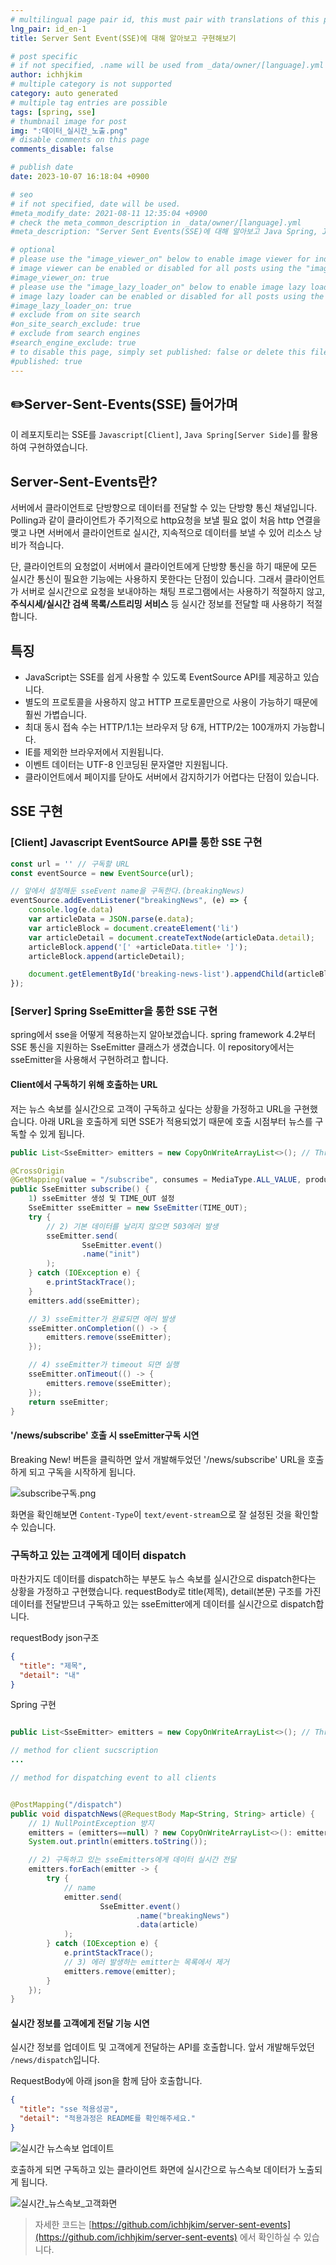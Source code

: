 ```yaml
---
# multilingual page pair id, this must pair with translations of this page. (This name must be unique)
lng_pair: id_en-1
title: Server Sent Event(SSE)에 대해 알아보고 구현해보기

# post specific
# if not specified, .name will be used from _data/owner/[language].yml
author: ichhjkim
# multiple category is not supported
category: auto generated
# multiple tag entries are possible
tags: [spring, sse]
# thumbnail image for post
img: ":데이터_실시간_노출.png"
# disable comments on this page
comments_disable: false

# publish date
date: 2023-10-07 16:18:04 +0900

# seo
# if not specified, date will be used.
#meta_modify_date: 2021-08-11 12:35:04 +0900
# check the meta_common_description in _data/owner/[language].yml
#meta_description: "Server Sent Events(SSE)에 대해 알아보고 Java Spring, Javascript으로 구현해보는 게시글입니다."

# optional
# please use the "image_viewer_on" below to enable image viewer for individual pages or posts (_posts/ or [language]/_posts folders).
# image viewer can be enabled or disabled for all posts using the "image_viewer_posts: true" setting in _data/conf/main.yml.
#image_viewer_on: true
# please use the "image_lazy_loader_on" below to enable image lazy loader for individual pages or posts (_posts/ or [language]/_posts folders).
# image lazy loader can be enabled or disabled for all posts using the "image_lazy_loader_posts: true" setting in _data/conf/main.yml.
#image_lazy_loader_on: true
# exclude from on site search
#on_site_search_exclude: true
# exclude from search engines
#search_engine_exclude: true
# to disable this page, simply set published: false or delete this file
#published: true
---
```


<!-- outline-start -->

## ✏️Server-Sent-Events(SSE) 들어가며

이 레포지토리는 SSE를 `Javascript[Client]`, `Java Spring[Server Side]`를 활용하여 구현하였습니다.

## Server-Sent-Events란?

서버에서 클라이언트로 단방향으로 데이터를 전달할 수 있는 단방향 통신 채널입니다.
Polling과 같이 클라이언트가 주기적으로 http요청을 보낼 필요 없이 처음 http 연결을 맺고 나면 서버에서 클라이언트로 실시간, 지속적으로 데이터를 보낼 수 있어 리소스 낭비가 적습니다.

단, 클라이언트의 요청없이 서버에서 클라이언트에게 단방향 통신을 하기 때문에 모든 실시간 통신이 필요한 기능에는 사용하지 못한다는 단점이 있습니다.
그래서 클라이언트가 서버로 실시간으로 요청을 보내야하는 채팅 프로그램에서는 사용하기 적절하지 않고, **주식시세/실시간 검색 목록/스트리밍 서비스** 등 실시간 정보를 전달할 때 사용하기 적절합니다.

## 특징
- JavaScript는 SSE를 쉽게 사용할 수 있도록 EventSource API를 제공하고 있습니다.
- 별도의 프로토콜을 사용하지 않고 HTTP 프로토콜만으로 사용이 가능하기 때문에 훨씬 가볍습니다.
- 최대 동시 접속 수는 HTTP/1.1는 브라우저 당 6개, HTTP/2는 100개까지 가능합니다.
- IE를 제외한 브라우저에서 지원됩니다.
- 이벤트 데이터는 UTF-8 인코딩된 문자열만 지원됩니다.
- 클라이언트에서 페이지를 닫아도 서버에서 감지하기가 어렵다는 단점이 있습니다.

## SSE 구현

### [Client] Javascript EventSource API를 통한 SSE 구현

```javascript
const url = '' // 구독할 URL
const eventSource = new EventSource(url);

// 앞에서 설정해둔 sseEvent name을 구독한다.(breakingNews)
eventSource.addEventListener("breakingNews", (e) => {
    console.log(e.data)
    var articleData = JSON.parse(e.data);
    var articleBlock = document.createElement('li')
    var articleDetail = document.createTextNode(articleData.detail);
    articleBlock.append('[' +articleData.title+ ']');
    articleBlock.append(articleDetail);

    document.getElementById('breaking-news-list').appendChild(articleBlock);
});

```

### [Server] Spring SseEmitter을 통한 SSE 구현
spring에서 sse을 어떻게 적용하는지 알아보겠습니다.
spring framework 4.2부터 SSE 통신을 지원하는 SseEmitter 클래스가 생겼습니다.
이 repository에서는 sseEmitter을 사용해서 구현하려고 합니다.

#### Client에서 구독하기 위해 호출하는 URL

저는 뉴스 속보를 실시간으로 고객이 구독하고 싶다는 상황을 가정하고 URL을 구현했습니다.
아래 URL을 호출하게 되면 SSE가 적용되었기 때문에 호출 시점부터 뉴스를 구독할 수 있게 됩니다.


```java
public List<SseEmitter> emitters = new CopyOnWriteArrayList<>(); // Thread Safe

@CrossOrigin
@GetMapping(value = "/subscribe", consumes = MediaType.ALL_VALUE, produces = MediaType.TEXT_EVENT_STREAM_VALUE)
public SseEmitter subscribe() {
    1) sseEmitter 생성 및 TIME_OUT 설정
    SseEmitter sseEmitter = new SseEmitter(TIME_OUT);
    try {
        // 2) 기본 데이터를 날리지 않으면 503에러 발생
        sseEmitter.send(
                SseEmitter.event()
                .name("init")
        );
    } catch (IOException e) {
        e.printStackTrace();
    }
    emitters.add(sseEmitter);

    // 3) sseEmitter가 완료되면 에러 발생
    sseEmitter.onCompletion(() -> {
        emitters.remove(sseEmitter);
    });

    // 4) sseEmitter가 timeout 되면 실행
    sseEmitter.onTimeout(() -> {
        emitters.remove(sseEmitter);
    });
    return sseEmitter;
}
```

#### '/news/subscribe' 호출 시 sseEmitter구독 시연

Breaking New! 버튼을 클릭하면 앞서 개발해두었던  '/news/subscribe' URL을 호출 하게 되고
구독을 시작하게 됩니다.

![subscribe구독.png](../assets/img/posts/subscribe구독.png)

화면을 확인해보면 `Content-Type`이 `text/event-stream`으로 잘 설정된 것을 확인할 수 있습니다.

### 구독하고 있는 고객에게 데이터 dispatch

마찬가지도 데이터를 dispatch하는 부분도 뉴스 속보를 실시간으로 dispatch한다는 상황을 가정하고 구현했습니다.
requestBody로 title(제목), detail(본문) 구조를 가진 데이터를 전달받므녀
구독하고 있는 sseEmitter에게 데이터를 실시간으로 dispatch합니다.

requestBody json구조

```json
{
  "title": "제목",
  "detail": "내"
}
```

Spring 구현

```java

public List<SseEmitter> emitters = new CopyOnWriteArrayList<>(); // Thread Safe

// method for client sucscription
...

// method for dispatching event to all clients


@PostMapping("/dispatch")
public void dispatchNews(@RequestBody Map<String, String> article) {
    // 1) NullPointException 방지
    emitters = (emitters==null) ? new CopyOnWriteArrayList<>(): emitters;
    System.out.println(emitters.toString());

    // 2) 구독하고 있는 sseEmitters에게 데이터 실시간 전달
    emitters.forEach(emitter -> {
        try {
            // name
            emitter.send(
                    SseEmitter.event()
                            .name("breakingNews")
                            .data(article)
            );
        } catch (IOException e) {
            e.printStackTrace();
            // 3) 에러 발생하는 emitter는 목록에서 제거
            emitters.remove(emitter);
        }
    });
}

```
#### 실시간 정보를 고객에게 전달 기능 시연

실시간 정보를 업데이트 및 고객에게 전달하는 API를 호출합니다.
앞서 개발해두었던 `/news/dispatch`입니다.

RequestBody에 아래 json을 함께 담아 호출합니다.

```json
{
  "title": "sse 적용성공",
  "detail": "적용과정은 README를 확인해주세요."
}

```

![실시간 뉴스속보 업데이트](../assets/img/posts/데이터_dispatch.png)

호출하게 되면 구독하고 있는 클라이언트 화면에 실시간으로 뉴스속보 데이터가 노출되게 됩니다.

![실시간_뉴스속보_고객화면](../assets/img/posts/데이터_실시간_노출.png)


> 자세한 코드는 [https://github.com/ichhjkim/server-sent-events](https://github.com/ichhjkim/server-sent-events)
> 에서 확인하실 수 있습니다.
>
<!-- outline-end -->
